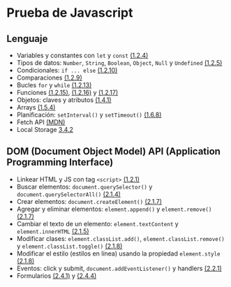 # Prueba de Javascript

## Lenguaje

- Variables y constantes con `let` y `const` [(1.2.4)](https://es.javascript.info/variables)
- Tipos de datos: `Number`, `String`, `Boolean`, `Object`, `Null` y `Undefined` [(1.2.5)](https://es.javascript.info/types)
- Condicionales: `if ... else` [(1.2.10)](https://es.javascript.info/ifelse) 
- Comparaciones [(1.2.9)](https://es.javascript.info/comparison)
- Bucles `for` y `while` [(1.2.13)](https://es.javascript.info/while-for)
- Funciones [(1.2.15)](https://es.javascript.info/function-basics), [(1.2.16)](https://es.javascript.info/function-expressions) y [(1.2.17)](https://es.javascript.info/arrow-functions-basics)
- Objetos: claves y atributos [(1.4.1)](https://es.javascript.info/object)
- Arrays [(1.5.4)](https://es.javascript.info/array)
- Planificación: `setInterval()` y `setTimeout()` [(1.6.8)](https://es.javascript.info/settimeout-setinterval)
- Fetch API [(MDN)](https://developer.mozilla.org/es/docs/Web/API/Fetch_API/Using_Fetch)
- Local Storage [3.4.2](https://es.javascript.info/localstorage)

## DOM (Document Object Model) API (Application Programming Interface)

- Linkear HTML y JS con tag `<script>` [(1.2.1)](https://es.javascript.info/hello-world)
- Buscar elementos: `document.querySelector()` y `document.querySelectorAll()` [(2.1.4)](https://es.javascript.info/searching-elements-dom)
- Crear elementos: `document.createElement()` [(2.1.7)](https://es.javascript.info/modifying-document)
- Agregar y eliminar elementos: `element.append()` y `element.remove()` [(2.1.7)](https://es.javascript.info/modifying-document)
- Cambiar el texto de un elemento: `element.textContent` y `element.innerHTML` [(2.1.5)](https://es.javascript.info/basic-dom-node-properties)
- Modificar clases: `element.classList.add()`, `element.classList.remove()` y `element.classList.toggle()` [(2.1.8)](https://es.javascript.info/styles-and-classes) 
- Modificar el estilo (estilos en línea) usando la propiedad `element.style` [(2.1.8)](https://es.javascript.info/styles-and-classes)
- Eventos: click y submit, `document.addEventListener()` y handlers [(2.2.1)](https://es.javascript.info/introduction-browser-events)
- Formularios [(2.4.1)](https://es.javascript.info/form-elements) y [(2.4.4)](https://es.javascript.info/forms-submit)
